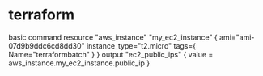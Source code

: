 # terraform
basic command
resource "aws_instance" "my_ec2_instance" {
        ami="ami-07d9b9ddc6cd8dd30"
        instance_type="t2.micro"
        tags={
        Name="terraformbatch"
}
}
output "ec2_public_ips" {
        value = aws_instance.my_ec2_instance.public_ip
}
